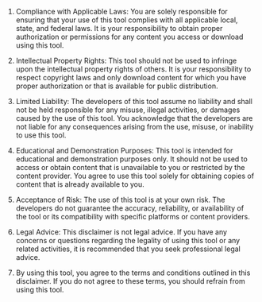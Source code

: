 1. Compliance with Applicable Laws: You are solely responsible for ensuring that your use of this tool complies with all applicable local, state, and federal laws. It is your responsibility to obtain proper authorization or permissions for any content you access or download using this tool.

2. Intellectual Property Rights: This tool should not be used to infringe upon the intellectual property rights of others. It is your responsibility to respect copyright laws and only download content for which you have proper authorization or that is available for public distribution.

3. Limited Liability: The developers of this tool assume no liability and shall not be held responsible for any misuse, illegal activities, or damages caused by the use of this tool. You acknowledge that the developers are not liable for any consequences arising from the use, misuse, or inability to use this tool.

4. Educational and Demonstration Purposes: This tool is intended for educational and demonstration purposes only. It should not be used to access or obtain content that is unavailable to you or restricted by the content provider. You agree to use this tool solely for obtaining copies of content that is already available to you.

5. Acceptance of Risk: The use of this tool is at your own risk. The developers do not guarantee the accuracy, reliability, or availability of the tool or its compatibility with specific platforms or content providers.

6. Legal Advice: This disclaimer is not legal advice. If you have any concerns or questions regarding the legality of using this tool or any related activities, it is recommended that you seek professional legal advice.

7. By using this tool, you agree to the terms and conditions outlined in this disclaimer. If you do not agree to these terms, you should refrain from using this tool.
